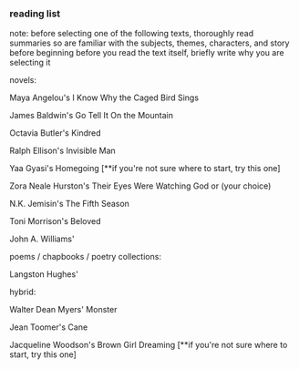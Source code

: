 ### reading list
note: before selecting one of the following texts, thoroughly read summaries so are familiar with the subjects, themes, characters, and story before beginning
before you read the text itself, briefly write why you are selecting it 

novels:

Maya Angelou's I Know Why the Caged Bird Sings

James Baldwin's Go Tell It On the Mountain

Octavia Butler's Kindred

Ralph Ellison's Invisible Man

Yaa Gyasi's Homegoing [**if you're not sure where to start, try this one]

Zora Neale Hurston's Their Eyes Were Watching God or (your choice)

N.K. Jemisin's The Fifth Season

Toni Morrison's Beloved

John A. Williams'

poems / chapbooks / poetry collections:

Langston Hughes'

hybrid:

Walter Dean Myers' Monster

Jean Toomer's Cane

Jacqueline Woodson's Brown Girl Dreaming [**if you're not sure where to start, try this one]

